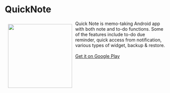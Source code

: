# QuickNote

<img src="https://lh3.googleusercontent.com/TK_tVxlZoBrvWQ9Kedv5JlzByTdRVIsbd6z-LofgLEJ61CzgNa613knqJbQQvJpz-wv7=s180" align="left" width="200" hspace="10" vspace="10">
Quick Note is memo-taking Android app with both note and to-do functions. Some of the features include to-do due reminder, quick access from notification, various types of widget, backup & restore.
<br><br>
<a href="https://play.google.com/store/apps/details?id=com.jkjk.quicknote">
    Get it on Google Play
</a>
